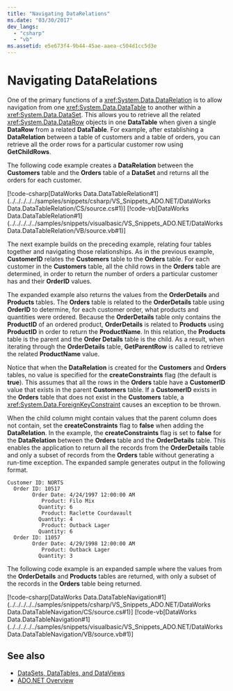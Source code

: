 ```yaml
---
title: "Navigating DataRelations"
ms.date: "03/30/2017"
dev_langs: 
  - "csharp"
  - "vb"
ms.assetid: e5e673f4-9b44-45ae-aaea-c504d1cc5d3e
---
```

# Navigating DataRelations
One of the primary functions of a <xref:System.Data.DataRelation> is to allow navigation from one <xref:System.Data.DataTable> to another within a <xref:System.Data.DataSet>. This allows you to retrieve all the related <xref:System.Data.DataRow> objects in one **DataTable** when given a single **DataRow** from a related **DataTable**. For example, after establishing a **DataRelation** between a table of customers and a table of orders, you can retrieve all the order rows for a particular customer row using **GetChildRows**.  
  
 The following code example creates a **DataRelation** between the **Customers** table and the **Orders** table of a **DataSet** and returns all the orders for each customer.  
  
 [!code-csharp[DataWorks Data.DataTableRelation#1](../../../../../samples/snippets/csharp/VS_Snippets_ADO.NET/DataWorks Data.DataTableRelation/CS/source.cs#1)]
 [!code-vb[DataWorks Data.DataTableRelation#1](../../../../../samples/snippets/visualbasic/VS_Snippets_ADO.NET/DataWorks Data.DataTableRelation/VB/source.vb#1)]  
  
 The next example builds on the preceding example, relating four tables together and navigating those relationships. As in the previous example, **CustomerID** relates the **Customers** table to the **Orders** table. For each customer in the **Customers** table, all the child rows in the **Orders** table are determined, in order to return the number of orders a particular customer has and their **OrderID** values.  
  
 The expanded example also returns the values from the **OrderDetails** and **Products** tables. The **Orders** table is related to the **OrderDetails** table using **OrderID** to determine, for each customer order, what products and quantities were ordered. Because the **OrderDetails** table only contains the **ProductID** of an ordered product, **OrderDetails** is related to **Products** using **ProductID** in order to return the **ProductName**. In this relation, the **Products** table is the parent and the **Order Details** table is the child. As a result, when iterating through the **OrderDetails** table, **GetParentRow** is called to retrieve the related **ProductName** value.  
  
 Notice that when the **DataRelation** is created for the **Customers** and **Orders** tables, no value is specified for the **createConstraints** flag (the default is **true**). This assumes that all the rows in the **Orders** table have a **CustomerID** value that exists in the parent **Customers** table. If a **CustomerID** exists in the **Orders** table that does not exist in the **Customers** table, a <xref:System.Data.ForeignKeyConstraint> causes an exception to be thrown.  
  
 When the child column might contain values that the parent column does not contain, set the **createConstraints** flag to **false** when adding the **DataRelation**. In the example, the **createConstraints** flag is set to **false** for the **DataRelation** between the **Orders** table and the **OrderDetails** table. This enables the application to return all the records from the **OrderDetails** table and only a subset of records from the **Orders** table without generating a run-time exception. The expanded sample generates output in the following format.  
  
```output  
Customer ID: NORTS  
  Order ID: 10517  
        Order Date: 4/24/1997 12:00:00 AM  
           Product: Filo Mix  
          Quantity: 6  
           Product: Raclette Courdavault  
          Quantity: 4  
           Product: Outback Lager  
          Quantity: 6  
  Order ID: 11057  
        Order Date: 4/29/1998 12:00:00 AM  
           Product: Outback Lager  
          Quantity: 3  
```  
  
 The following code example is an expanded sample where the values from the **OrderDetails** and **Products** tables are returned, with only a subset of the records in the **Orders** table being returned.  
  
 [!code-csharp[DataWorks Data.DataTableNavigation#1](../../../../../samples/snippets/csharp/VS_Snippets_ADO.NET/DataWorks Data.DataTableNavigation/CS/source.cs#1)]
 [!code-vb[DataWorks Data.DataTableNavigation#1](../../../../../samples/snippets/visualbasic/VS_Snippets_ADO.NET/DataWorks Data.DataTableNavigation/VB/source.vb#1)]  
  
## See also

- [DataSets, DataTables, and DataViews](index.md)
- [ADO.NET Overview](../ado-net-overview.md)
